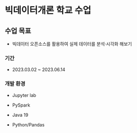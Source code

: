 # 빅데이터개론 학교 수업

## 수업 목표

* 빅데이터 오픈소스를 활용하여 실제 데이터를 분석·시각화 해보기


### 기간

* 2023.03.02 ~ 2023.06.14

### 개발 환경

* Jupyter lab

* PySpark

* Java 19

* Python/Pandas

